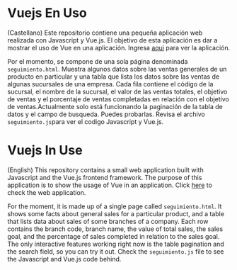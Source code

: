 # Vuejs En Uso

(Castellano)
Este repositorio contiene una pequeña aplicación web realizada con Javascript y Vue.js. El objetivo de esta aplicación es dar a mostrar el uso de Vue en una aplicación. Ingresa [aqui](https://martin0604.github.io/VuejsEnUso/seguimiento.html) para ver la aplicación. 

Por el momento, se compone de una sola página denominada `seguimiento.html`. Muestra algunos datos sobre las ventas generales de un producto en particular y una tabla que lista los datos sobre las ventas de algunas sucursales de una empresa. Cada fila contiene el código de la sucursal, el nombre de la sucursal, el valor de las ventas totales, el objetivo de ventas y el porcentaje de ventas completadas en relación con el objetivo de ventas.Actualmente solo está funcionando la paginación de la tabla de datos y el campo de busqueda. Puedes probarlas. Revisa el archivo `seguimiento.js`para ver el codigo Javascript y Vue.js.

# Vuejs In Use

(English)
This repository contains a small web application built with Javascript and the Vue.js frontend framework. The purpose of this application is to show the usage of Vue in an application. Click [here](https://martin0604.github.io/VuejsEnUso/seguimiento.html) to check the web application. 

For the moment, it is made up of a single page called `seguimiento.html`. It shows some facts about general sales for a particular product, and a table that lists data about sales of some branches of a company. Each row contains the branch code, branch name, the value of total sales, the sales goal, and the percentage of sales completed in relation to the sales goal. The only interactive features working right now is the table pagination and the search field, so you can try it out. Check the `seguimiento.js` file to see the Javascript and Vue.js code behind.